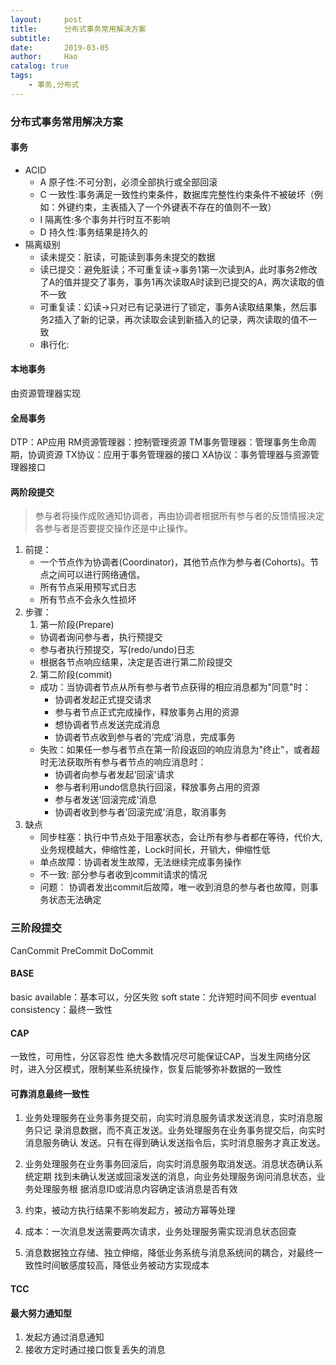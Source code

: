 ```yaml
---
layout:     post
title:      分布式事务常用解决方案
subtitle:   
date:       2019-03-05
author:     Hao
catalog: true
tags:
    - 事务,分布式
---
```

### 分布式事务常用解决方案

#### 事务
- ACID
  - A 原子性:不可分割，必须全部执行或全部回滚
  - C 一致性:事务满足一致性约束条件，数据库完整性约束条件不被破坏（例如：外键约束，主表插入了一个外键表不存在的值则不一致）
  - I 隔离性:多个事务并行时互不影响
  - D 持久性:事务结果是持久的
- 隔离级别
  - 读未提交：脏读，可能读到事务未提交的数据
  - 读已提交：避免脏读；不可重复读->事务1第一次读到A，此时事务2修改了A的值并提交了事务，事务1再次读取A时读到已提交的A，两次读取的值不一致
  - 可重复读：幻读->只对已有记录进行了锁定，事务A读取结果集，然后事务2插入了新的记录，再次读取会读到新插入的记录，两次读取的值不一致
  - 串行化:

#### 本地事务
由资源管理器实现

#### 全局事务
DTP：AP应用
RM资源管理器：控制管理资源
TM事务管理器：管理事务生命周期，协调资源
TX协议：应用于事务管理器的接口
XA协议：事务管理器与资源管理器接口


#### 两阶段提交
> 参与者将操作成败通知协调者，再由协调者根据所有参与者的反馈情报决定各参与者是否要提交操作还是中止操作。

1. 前提：
    - 一个节点作为协调者(Coordinator)，其他节点作为参与者(Cohorts)。节点之间可以进行网络通信。
    - 所有节点采用预写式日志
    - 所有节点不会永久性损坏
2. 步骤：
    1. 第一阶段(Prepare)
    - 协调者询问参与者，执行预提交
    - 参与者执行预提交，写(redo/undo)日志
    - 根据各节点响应结果，决定是否进行第二阶段提交
    2. 第二阶段(commit)
    - 成功：当协调者节点从所有参与者节点获得的相应消息都为"同意"时：
        - 协调者发起正式提交请求
        - 参与者节点正式完成操作，释放事务占用的资源
        - 想协调者节点发送完成消息
        - 协调者节点收到参与者的'完成'消息，完成事务
    - 失败：如果任一参与者节点在第一阶段返回的响应消息为"终止"，或者超时无法获取所有参与者节点的响应消息时：
        - 协调者向参与者发起'回滚'请求
        - 参与者利用undo信息执行回滚，释放事务占用的资源
        - 参与者发送'回滚完成'消息
        - 协调者收到参与者'回滚完成'消息，取消事务
3. 缺点
    - 同步柱塞：执行中节点处于阻塞状态，会让所有参与者都在等待，代价大,业务规模越大，伸缩性差，Lock时间长，开销大，伸缩性低
    - 单点故障：协调者发生故障，无法继续完成事务操作
    - 不一致: 部分参与者收到commit请求的情况
    - 问题： 协调者发出commit后故障，唯一收到消息的参与者也故障，则事务状态无法确定

### 三阶段提交
CanCommit PreCommit DoCommit

#### BASE
basic available：基本可以，分区失败
soft state：允许短时间不同步
eventual consistency：最终一致性


#### CAP
一致性，可用性，分区容忍性
绝大多数情况尽可能保证CAP，当发生网络分区时，进入分区模式，限制某些系统操作，恢复后能够弥补数据的一致性


#### 可靠消息最终一致性
1. 业务处理服务在业务事务提交前，向实时消息服务请求发送消息，实时消息服务只记
录消息数据，而不真正发送。业务处理服务在业务事务提交后，向实时消息服务确认
发送。只有在得到确认发送指令后，实时消息服务才真正发送。

2. 业务处理服务在业务事务回滚后，向实时消息服务取消发送。消息状态确认系统定期
找到未确认发送或回滚发送的消息，向业务处理服务询问消息状态，业务处理服务根
据消息ID或消息内容确定该消息是否有效

3. 约束，被动方执行结果不影响发起方，被动方幂等处理

4. 成本：一次消息发送需要两次请求，业务处理服务需实现消息状态回查

5. 消息数据独立存储、独立伸缩，降低业务系统与消息系统间的耦合，对最终一致性时间敏感度较高，降低业务被动方实现成本


#### TCC


#### 最大努力通知型
1. 发起方通过消息通知
2. 接收方定时通过接口恢复丢失的消息
